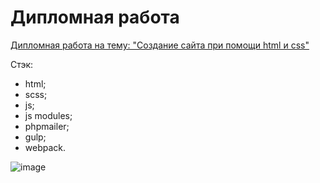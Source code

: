 # Дипломная работа

[Дипломная работа на тему: "Создание сайта при помощи html и css"](https://ivandnlv.github.io/RebootService/)

Стэк: 
+ html; 
+ scss; 
+ js; 
+ js modules;
+ phpmailer;
+ gulp; 
+ webpack.

![image](https://user-images.githubusercontent.com/91759945/173764200-1d9fba26-321d-4b3e-a4af-50e870d0c10f.png)
